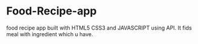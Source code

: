 # Food-Recipe-app
food recipe app built with HTML5 CSS3 and JAVASCRIPT using API. It fids meal with ingredient which u have.
